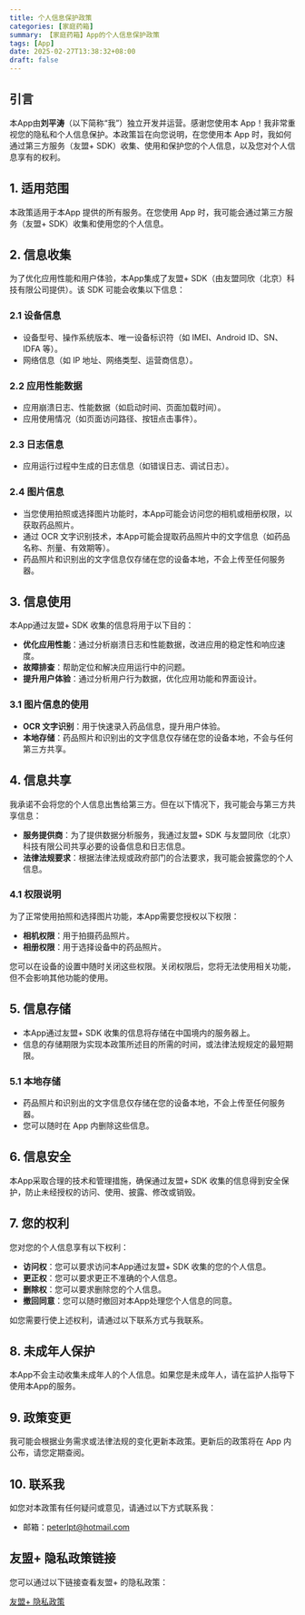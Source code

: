 ```yaml
---
title: 个人信息保护政策
categories: [家庭药箱]
summary: 【家庭药箱】App的个人信息保护政策
tags: [App]
date: 2025-02-27T13:38:32+08:00
draft: false
---
```


## 引言

本App由**刘平涛**（以下简称“我”）独立开发并运营。感谢您使用本 App！我非常重视您的隐私和个人信息保护。本政策旨在向您说明，在您使用本 App 时，我如何通过第三方服务（友盟+ SDK）收集、使用和保护您的个人信息，以及您对个人信息享有的权利。

## 1. 适用范围

本政策适用于本App 提供的所有服务。在您使用 App 时，我可能会通过第三方服务（友盟+ SDK）收集和使用您的个人信息。

## 2. 信息收集

为了优化应用性能和用户体验，本App集成了友盟+ SDK（由友盟同欣（北京）科技有限公司提供）。该 SDK 可能会收集以下信息：

### 2.1 设备信息

- 设备型号、操作系统版本、唯一设备标识符（如 IMEI、Android ID、SN、IDFA 等）。
- 网络信息（如 IP 地址、网络类型、运营商信息）。

### 2.2 应用性能数据

- 应用崩溃日志、性能数据（如启动时间、页面加载时间）。
- 应用使用情况（如页面访问路径、按钮点击事件）。

### 2.3 日志信息

- 应用运行过程中生成的日志信息（如错误日志、调试日志）。

### 2.4 图片信息

- 当您使用拍照或选择图片功能时，本App可能会访问您的相机或相册权限，以获取药品照片。
- 通过 OCR 文字识别技术，本App可能会提取药品照片中的文字信息（如药品名称、剂量、有效期等）。
- 药品照片和识别出的文字信息仅存储在您的设备本地，不会上传至任何服务器。

## 3. 信息使用

本App通过友盟+ SDK 收集的信息将用于以下目的：

- **优化应用性能**：通过分析崩溃日志和性能数据，改进应用的稳定性和响应速度。
- **故障排查**：帮助定位和解决应用运行中的问题。
- **提升用户体验**：通过分析用户行为数据，优化应用功能和界面设计。

### 3.1 图片信息的使用

- **OCR 文字识别**：用于快速录入药品信息，提升用户体验。
- **本地存储**：药品照片和识别出的文字信息仅存储在您的设备本地，不会与任何第三方共享。

## 4. 信息共享

我承诺不会将您的个人信息出售给第三方。但在以下情况下，我可能会与第三方共享信息：

- **服务提供商**：为了提供数据分析服务，我通过友盟+ SDK 与友盟同欣（北京）科技有限公司共享必要的设备信息和日志信息。
- **法律法规要求**：根据法律法规或政府部门的合法要求，我可能会披露您的个人信息。

### 4.1 权限说明

为了正常使用拍照和选择图片功能，本App需要您授权以下权限：

- **相机权限**：用于拍摄药品照片。
- **相册权限**：用于选择设备中的药品照片。

您可以在设备的设置中随时关闭这些权限。关闭权限后，您将无法使用相关功能，但不会影响其他功能的使用。

## 5. 信息存储

- 本App通过友盟+ SDK 收集的信息将存储在中国境内的服务器上。
- 信息的存储期限为实现本政策所述目的所需的时间，或法律法规规定的最短期限。

### 5.1 本地存储

- 药品照片和识别出的文字信息仅存储在您的设备本地，不会上传至任何服务器。
- 您可以随时在 App 内删除这些信息。

## 6. 信息安全

本App采取合理的技术和管理措施，确保通过友盟+ SDK 收集的信息得到安全保护，防止未经授权的访问、使用、披露、修改或销毁。

## 7. 您的权利

您对您的个人信息享有以下权利：

- **访问权**：您可以要求访问本App通过友盟+ SDK 收集的您的个人信息。
- **更正权**：您可以要求更正不准确的个人信息。
- **删除权**：您可以要求删除您的个人信息。
- **撤回同意**：您可以随时撤回对本App处理您个人信息的同意。

如您需要行使上述权利，请通过以下联系方式与我联系。

## 8. 未成年人保护

本App不会主动收集未成年人的个人信息。如果您是未成年人，请在监护人指导下使用本App的服务。

## 9. 政策变更

我可能会根据业务需求或法律法规的变化更新本政策。更新后的政策将在 App 内公布，请您定期查阅。

## 10. 联系我

如您对本政策有任何疑问或意见，请通过以下方式联系我：

- 邮箱：[peterlpt@hotmail.com](mailto:peterlpt@hotmail.com)

## 友盟+ 隐私政策链接

您可以通过以下链接查看友盟+ 的隐私政策：

[友盟+ 隐私政策](https://www.umeng.com/page/policy)